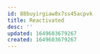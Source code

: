 ```yaml
---
id: 88buyirgiaw8x7ss45acpvk
title: Reactivated
desc: ''
updated: 1649603679267
created: 1649603679267
---
```



